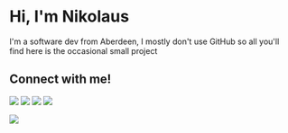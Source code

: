 # Hi, I'm Nikolaus

I'm a software dev from Aberdeen, I mostly don't use GitHub so all you'll find here is the occasional small project

## Connect with me!  
 
[<img src="https://img.shields.io/badge/linkedin-%230077B5.svg?&style=for-the-badge&logo=linkedin&logoColor=white" />](https://www.linkedin.com/in/nikolaus-zolnhofer/) [<img src = "https://img.shields.io/badge/twitter-%2320A1F1.svg?&style=for-the-badge&logo=twitter&logoColor=white">](https://twitter.com/nikmaxott/)
[<img src="https://img.shields.io/badge/instagram-%23292929.svg?&style=for-the-badge&logo=instagram&logoColor=white" />](https://www.instagram.com/@nikmaxott)   [<img src="https://img.shields.io/badge/BLOG-%23292929.svg?&style=for-the-badge&logo=BLOG&logoColor=white" />](https://www.nikmaxott.org) 

![](https://visitor-badge.glitch.me/badge?page_id=nikmaxott.nikmaxott)
